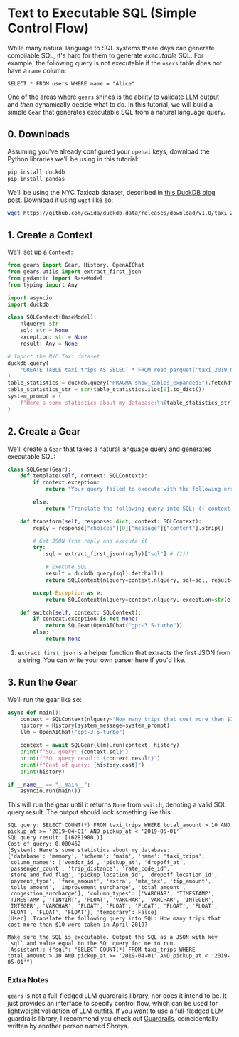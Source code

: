 # Text to Executable SQL (Simple Control Flow)

While many natural language to SQL systems these days can generate compilable SQL, it's hard for them to generate _executable_ SQL. For example, the following query is not executable if the `users` table does not have a `name` column:

```
SELECT * FROM users WHERE name = "Alice"
```

One of the areas where `gears` shines is the ability to validate LLM output and _then_ dynamically decide what to do. In this tutorial, we will build a simple `Gear` that generates executable SQL from a natural language query.

## 0. Downloads

Assuming you've already configured your `openai` keys, download the Python libraries we'll be using in this tutorial:

```bash
pip install duckdb
pip install pandas
```

We'll be using the NYC Taxicab dataset, described in [this DuckDB blog post](https://duckdb.org/2021/06/25/querying-parquet.html). Download it using `wget` like so:

```bash
wget https://github.com/cwida/duckdb-data/releases/download/v1.0/taxi_2019_04.parquet
```

## 1. Create a Context

We'll set up a `Context`:

```python linenums="1"
from gears import Gear, History, OpenAIChat
from gears.utils import extract_first_json
from pydantic import BaseModel
from typing import Any

import asyncio
import duckdb

class SQLContext(BaseModel):
    nlquery: str
    sql: str = None
    exception: str = None
    result: Any = None

# Import the NYC Taxi dataset
duckdb.query(
    "CREATE TABLE taxi_trips AS SELECT * FROM read_parquet('taxi_2019_04.parquet');"
)
table_statistics = duckdb.query("PRAGMA show_tables_expanded;").fetchdf()
table_statistics_str = str(table_statistics.iloc[0].to_dict())
system_prompt = (
    f"Here's some statistics about my database:\n{table_statistics_str}"
)
```

## 2. Create a Gear

We'll create a `Gear` that takes a natural language query and generates executable SQL:

```python linenums="24"
class SQLGear(Gear):
    def template(self, context: SQLContext):
        if context.exception:
            return "Your query failed to execute with the following error: {{ context.exception }}\n\nPlease try again. Output the SQL as a JSON with key `sql` and value equal to the SQL query for me to run."

        else:
            return "Translate the following query into SQL: {{ context.nlquery }}\n\nMake sure the SQL is executable. Output the SQL as a JSON with key `sql` and value equal to the SQL query for me to run."

    def transform(self, response: dict, context: SQLContext):
        reply = response["choices"][0]["message"]["content"].strip()

        # Get JSON from reply and execute it
        try:
            sql = extract_first_json(reply)["sql"] # (1)!

            # Execute SQL
            result = duckdb.query(sql).fetchall()
            return SQLContext(nlquery=context.nlquery, sql=sql, result=result)

        except Exception as e:
            return SQLContext(nlquery=context.nlquery, exception=str(e))

    def switch(self, context: SQLContext):
        if context.exception is not None:
            return SQLGear(OpenAIChat("gpt-3.5-turbo"))
        else:
            return None
```

1. `extract_first_json` is a helper function that extracts the first JSON from a string. You can write your own parser here if you'd like.

## 3. Run the Gear

We'll run the gear like so:

```python linenums="51"
async def main():
    context = SQLContext(nlquery="How many trips that cost more than $10 were taken in April 2019?")
    history = History(system_message=system_prompt)
    llm = OpenAIChat("gpt-3.5-turbo")

    context = await SQLGear(llm).run(context, history)
    print(f"SQL query: {context.sql}")
    print(f"SQL query result: {context.result}")
    print(f"Cost of query: {history.cost}")
    print(history)

if __name__ == "__main__":
    asyncio.run(main())
```

This will run the gear until it returns `None` from `switch`, denoting a valid SQL query result. The output should look something like this:

```
SQL query: SELECT COUNT(*) FROM taxi_trips WHERE total_amount > 10 AND pickup_at >= '2019-04-01' AND pickup_at < '2019-05-01'
SQL query result: [(6281980,)]
Cost of query: 0.000462
[System]: Here's some statistics about my database:
{'database': 'memory', 'schema': 'main', 'name': 'taxi_trips', 'column_names': ['vendor_id', 'pickup_at', 'dropoff_at', 'passenger_count', 'trip_distance', 'rate_code_id', 'store_and_fwd_flag', 'pickup_location_id', 'dropoff_location_id', 'payment_type', 'fare_amount', 'extra', 'mta_tax', 'tip_amount', 'tolls_amount', 'improvement_surcharge', 'total_amount', 'congestion_surcharge'], 'column_types': ['VARCHAR', 'TIMESTAMP', 'TIMESTAMP', 'TINYINT', 'FLOAT', 'VARCHAR', 'VARCHAR', 'INTEGER', 'INTEGER', 'VARCHAR', 'FLOAT', 'FLOAT', 'FLOAT', 'FLOAT', 'FLOAT', 'FLOAT', 'FLOAT', 'FLOAT'], 'temporary': False}
[User]: Translate the following query into SQL: How many trips that cost more than $10 were taken in April 2019?

Make sure the SQL is executable. Output the SQL as a JSON with key `sql` and value equal to the SQL query for me to run.
[Assistant]: {"sql": "SELECT COUNT(*) FROM taxi_trips WHERE total_amount > 10 AND pickup_at >= '2019-04-01' AND pickup_at < '2019-05-01'"}
```

### Extra Notes

`gears` is not a full-fledged LLM guardrails library, nor does it intend to be. It just provides an interface to specify control flow, which can be used for lightweight validation of LLM outfits. If you want to use a full-fledged LLM guardrails library, I recommend you check out [Guardrails](https://shreyar.github.io/guardrails/), coincidentally written by another person named Shreya.
